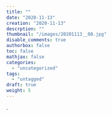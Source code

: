 ```yaml
---
title: ""
date: "2020-11-13"
creation: "2020-11-13"
descrption: ""
thumbnail: "/images/20201113__00.jpg"
disable_comments: true
authorbox: false
toc: false
mathjax: false
categories:
  - "uncategorized"
tags:
  - "untagged"
draft: true
weight: 5
---
```

.
<!--more-->

[Image_01]: /images/20201113__01.jpg
